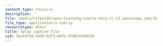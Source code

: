 ```yaml
---
content_type: resource
description: ''
file: /media/https%3A/open-learning-course-data-rc.s3.amazonaws.com/18-06sc-linear-algebra-fall-2011/1bc41f3d94d95df3b6fb9f897e54be39_QuZL5IKpO_U.vtt
file_type: application/x-subrip
resourcetype: Other
title: 3play caption file
uid: 1bc41f3d-94d9-5df3-b6fb-9f897e54be39
---
```

